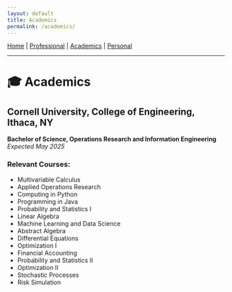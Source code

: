 ```yaml
---
layout: default
title: Academics
permalink: /academics/
---
```


[Home](/) | [Professional](/professional/) | [Academics](/academics/) | [Personal](/personal/)

---

# 🎓 Academics

## Cornell University, College of Engineering, Ithaca, NY  
**Bachelor of Science, Operations Research and Information Engineering**  
*Expected May 2025*

### Relevant Courses:
- Multivariable Calculus
- Applied Operations Research
- Computing in Python
- Programming in Java
- Probability and Statistics I
- Linear Algebra
- Machine Learning and Data Science
- Abstract Algebra
- Differential Equations
- Optimization I
- Financial Accounting
- Probability and Statistics II
- Optimization II
- Stochastic Processes
- Risk Simulation
